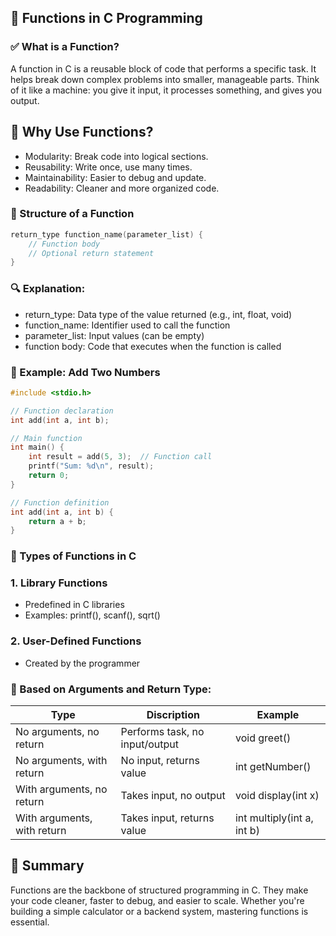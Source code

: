 ## 📘 Functions in C Programming
### ✅ What is a Function?
A function in C is a reusable block of code that performs a specific task. It helps break down complex problems into smaller, manageable parts.
Think of it like a machine: you give it input, it processes something, and gives you output.


## 🎯 Why Use Functions?
- Modularity: Break code into logical sections.
- Reusability: Write once, use many times.
- Maintainability: Easier to debug and update.
- Readability: Cleaner and more organized code.

### 🧱 Structure of a Function
```c
return_type function_name(parameter_list) {
    // Function body
    // Optional return statement
}
```


### 🔍 Explanation:
- return_type: Data type of the value returned (e.g., int, float, void)
- function_name: Identifier used to call the function
- parameter_list: Input values (can be empty)
- function body: Code that executes when the function is called

### 🧪 Example: Add Two Numbers
```c
#include <stdio.h>

// Function declaration
int add(int a, int b);

// Main function
int main() {
    int result = add(5, 3);  // Function call
    printf("Sum: %d\n", result);
    return 0;
}

// Function definition
int add(int a, int b) {
    return a + b;
}

```

### 🧩 Types of Functions in C
### 1. Library Functions
- Predefined in C libraries
- Examples: printf(), scanf(), sqrt()
### 2. User-Defined Functions
- Created by the programmer
### 🔸 Based on Arguments and Return Type:
| Type |Discription  |Example  |
|---|---|---| 
|No arguments, no return  | Performs task, no input/output | void greet() | 
|No arguments, with return  |No input, returns value  | int getNumber() | 
|With arguments, no return  |Takes input, no output  | void display(int x) | 
|With arguments, with return  |Takes input, returns value  | int multiply(int a, int b) | 



## 📌 Summary
Functions are the backbone of structured programming in C. They make your code cleaner, faster to debug, and easier to scale. Whether you're building a simple calculator or a backend system, mastering functions is essential.

